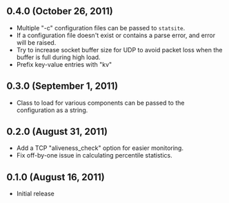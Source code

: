 ## 0.4.0 (October 26, 2011)

  - Multiple "-c" configuration files can be passed to `statsite`.
  - If a configuration file doesn't exist or contains a parse
    error, and error will be raised.
  - Try to increase socket buffer size for UDP to avoid packet
    loss when the buffer is full during high load.
  - Prefix key-value entries with "kv"

## 0.3.0 (September 1, 2011)

  - Class to load for various components can be passed to the
    configuration as a string.

## 0.2.0 (August 31, 2011)

  - Add a TCP "aliveness_check" option for easier monitoring.
  - Fix off-by-one issue in calculating percentile statistics.

## 0.1.0 (August 16, 2011)

  - Initial release
